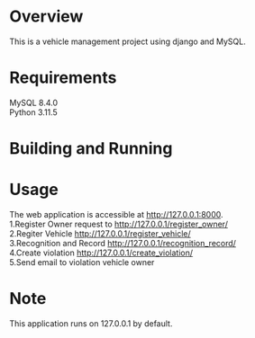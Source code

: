 # Overview
This is a vehicle management project using django and MySQL.

# Requirements
  MySQL 8.4.0  
  Python 3.11.5

# Building and Running

# Usage
  The web application is accessible at http://127.0.0.1:8000.  
  1.Register Owner request to http://127.0.0.1/register_owner/  
  2.Regiter Vehicle http://127.0.0.1/register_vehicle/  
  3.Recognition and Record http://127.0.0.1/recognition_record/  
  4.Create violation http://127.0.0.1/create_violation/  
  5.Send email to violation vehicle owner  
  
# Note  
This application runs on 127.0.0.1 by default.
